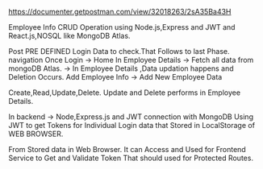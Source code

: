 https://documenter.getpostman.com/view/32018263/2sA35Ba43H

Employee Info CRUD Operation using Node.js,Express and JWT and React.js,NOSQL like MongoDB Atlas.

Post PRE DEFINED Login Data to check.That Follows to last Phase.
navigation
Once Login -> Home
In Employee Details -> Fetch all data from mongoDB Atlas.
    -> In Employee Details ,Data updation happens and Deletion Occurs.
Add Employee Info -> Add New Employee Data

Create,Read,Update,Delete.
Update and Delete performs in Employee Details.

In backend -> Node,Express.js and JWT connection with MongoDB
Using JWT to get Tokens for Individual Login data that Stored in LocalStorage of WEB BROWSER.

From Stored data in Web Browser. It can Access and Used for Frontend Service to Get and Validate Token That should used for Protected Routes.


